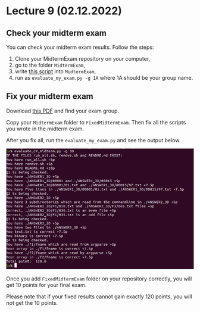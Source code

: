 # Lecture 9 (02.12.2022)
## Check your midterm exam
You can check your midterm exam results. Follow the steps:
1. Clone your MidtermExam repository on your computer,
1. go to the folder `MidtermExam`,
1. write [this script](./scripts/evaluate_my_exam.py) into `MidtermExam`,
1. run as `evaluate_my_exam.py -g 1A` where 1A should be your group name.

## Fix your midterm exam

Download [this PDF](./figures/exams.pdf) and find your exam group.

Copy your `MidtermExam` folder to `FixedMidtermExam`. Then fix all the scripts you wrote in the midterm exam.

After you fix all, run the `evaluate_my_exam.py` and see the output below.

![](./figures/09.01.fixed_exam_output.png)

Once you add `FixedMidtermExam` folder on your repository correctly, you will get 10 points for your final exam.

Please note that if your fixed results cannot gain exactly 120 points, you will not get the 10 points.

